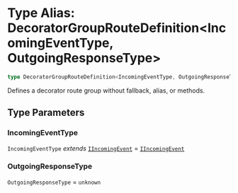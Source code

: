 # Type Alias: DecoratorGroupRouteDefinition\<IncomingEventType, OutgoingResponseType\>

```ts
type DecoratorGroupRouteDefinition<IncomingEventType, OutgoingResponseType> = Omit<DecoratorRouteDefinition<IncomingEventType, OutgoingResponseType>, "fallback" | "alias" | "methods">;
```

Defines a decorator route group without fallback, alias, or methods.

## Type Parameters

### IncomingEventType

`IncomingEventType` *extends* [`IIncomingEvent`](../interfaces/IIncomingEvent.md) = [`IIncomingEvent`](../interfaces/IIncomingEvent.md)

### OutgoingResponseType

`OutgoingResponseType` = `unknown`

